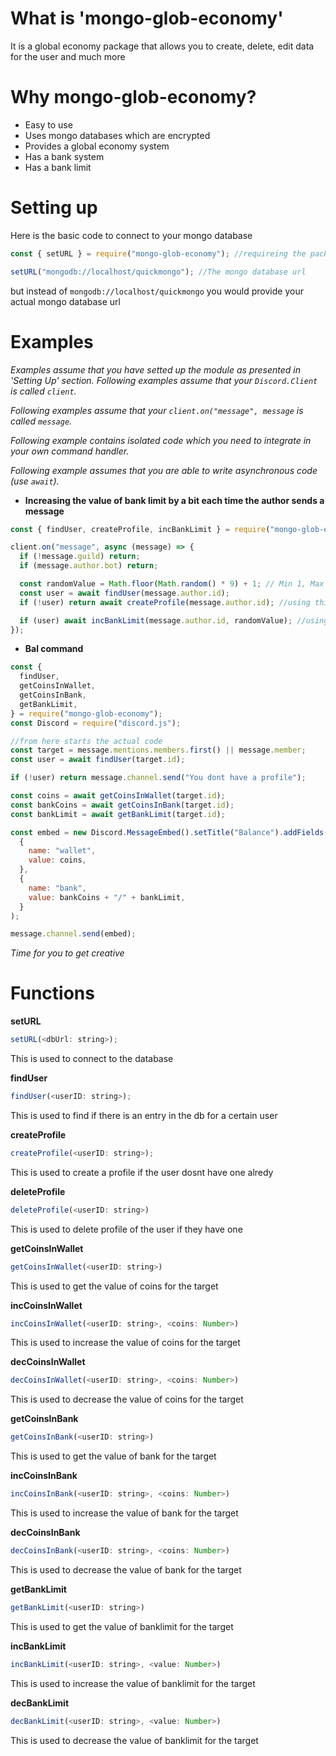 # What is 'mongo-glob-economy'

It is a global economy package that allows you to create, delete, edit data for the user and much more

# Why mongo-glob-economy?

- Easy to use
- Uses mongo databases which are encrypted
- Provides a global economy system
- Has a bank system
- Has a bank limit

# Setting up

Here is the basic code to connect to your mongo database

```js
const { setURL } = require("mongo-glob-economy"); //requireing the package

setURL("mongodb://localhost/quickmongo"); //The mongo database url
```

but instead of `mongodb://localhost/quickmongo` you would provide your actual mongo database url

# Examples

_Examples assume that you have setted up the module as presented in 'Setting Up' section._
_Following examples assume that your `Discord.Client` is called `client`._

_Following examples assume that your `client.on("message", message` is called `message`._

_Following example contains isolated code which you need to integrate in your own command handler._

_Following example assumes that you are able to write asynchronous code (use `await`)._

- **Increasing the value of bank limit by a bit each time the author sends a message**

```js
const { findUser, createProfile, incBankLimit } = require("mongo-glob-economy");

client.on("message", async (message) => {
  if (!message.guild) return;
  if (message.author.bot) return;

  const randomValue = Math.floor(Math.random() * 9) + 1; // Min 1, Max 10
  const user = await findUser(message.author.id);
  if (!user) return await createProfile(message.author.id); //using this function to create the profile if one dosnt have 1 alredy

  if (user) await incBankLimit(message.author.id, randomValue); //using the function to inc bank limit
});
```

- **Bal command**

```js
const {
  findUser,
  getCoinsInWallet,
  getCoinsInBank,
  getBankLimit,
} = require("mongo-glob-economy");
const Discord = require("discord.js");

//from here starts the actual code
const target = message.mentions.members.first() || message.member;
const user = await findUser(target.id);

if (!user) return message.channel.send("You dont have a profile");

const coins = await getCoinsInWallet(target.id);
const bankCoins = await getCoinsInBank(target.id);
const bankLimit = await getBankLimit(target.id);

const embed = new Discord.MessageEmbed().setTitle("Balance").addFields(
  {
    name: "wallet",
    value: coins,
  },
  {
    name: "bank",
    value: bankCoins + "/" + bankLimit,
  }
);

message.channel.send(embed);
```

_Time for you to get creative_

# Functions

**setURL**

```js
setURL(<dbUrl: string>);
```

This is used to connect to the database

**findUser**

```js
findUser(<userID: string>);
```

This is used to find if there is an entry in the db for a certain user

**createProfile**

```js
createProfile(<userID: string>);
```

This is used to create a profile if the user dosnt have one alredy

**deleteProfile**

```js
deleteProfile(<userID: string>)
```

This is used to delete profile of the user if they have one

**getCoinsInWallet**

```js
getCoinsInWallet(<userID: string>)
```

This is used to get the value of coins for the target

**incCoinsInWallet**

```js
incCoinsInWallet(<userID: string>, <coins: Number>)
```

This is used to increase the value of coins for the target

**decCoinsInWallet**

```js
decCoinsInWallet(<userID: string>, <coins: Number>)
```

This is used to decrease the value of coins for the target

**getCoinsInBank**

```js
getCoinsInBank(<userID: string>)
```

This is used to get the value of bank for the target

**incCoinsInBank**

```js
incCoinsInBank(<userID: string>, <coins: Number>)
```

This is used to increase the value of bank for the target

**decCoinsInBank**

```js
decCoinsInBank(<userID: string>, <coins: Number>)
```

This is used to decrease the value of bank for the target

**getBankLimit**

```js
getBankLimit(<userID: string>)
```

This is used to get the value of banklimit for the target

**incBankLimit**

```js
incBankLimit(<userID: string>, <value: Number>)
```

This is used to increase the value of banklimit for the target

**decBankLimit**

```js
decBankLimit(<userID: string>, <value: Number>)
```

This is used to decrease the value of banklimit for the target
